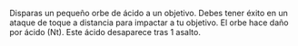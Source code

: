 Disparas un pequeño orbe de ácido a un objetivo. Debes tener éxito en un ataque de toque a distancia para impactar a tu objetivo. El orbe hace daño por ácido (Nt). Este ácido desaparece tras 1 asalto.
